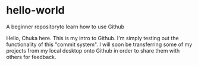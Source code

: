 # hello-world
A beginner repositoryto learn how to use Github

Hello, Chuka here. This is my intro to Github. 
I'm simply testing out the functionality of this "commit system". I will soon be transferring some of my projects from my local desktop onto Github in order to share them with others for feedback.
